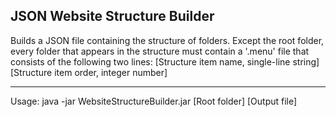 JSON Website Structure Builder
-------------------------------------------------------

Builds a JSON file containing the structure of folders.
Except the root folder, every folder that appears in
the structure must contain a '.menu' file that consists
of the following two lines:
[Structure item name, single-line string]
[Structure item order, integer number]

-------------------------------------------------------

Usage: java -jar WebsiteStructureBuilder.jar [Root folder] [Output file]